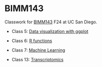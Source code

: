# BIMM143
Classwork for [BIMM143](https://bioboot.github.io/bimm143_F24/schedule/) F24 at UC San Diego.

- Class 5: [Data visualization with ggplot](https://github.com/dgurholt/BIMM143/blob/main/BIMM%20143%20lab5/lab5.pdf)

- Class 6: [R functions](https://github.com/dgurholt/BIMM143/blob/main/BIMM%20143%20Lab%206/BIMM%20143%20Lab%206.md)
  
- Class 7: [Machine Learning](https://github.com/dgurholt/BIMM143/blob/main/BIMM%20143%20Lab%207/BIMM-143-lab-7.pdf)

- Class 13: [Transcriptomics](https://github.com/dgurholt/BIMM143/blob/main/Lab%2013%20Transcriptomics/Lab-13-Transcriptomics.pdf)
